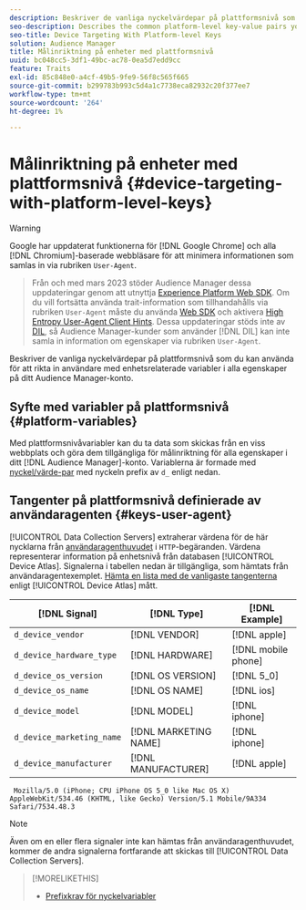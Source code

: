 ```yaml
---
description: Beskriver de vanliga nyckelvärdepar på plattformsnivå som du kan använda för att rikta in användare med enhetsrelaterade variabler i alla egenskaper på ditt Audience Manager-konto.
seo-description: Describes the common platform-level key-value pairs you can use to target users with device-related variables across all properties in your Audience Manager account.
seo-title: Device Targeting With Platform-level Keys
solution: Audience Manager
title: Målinriktning på enheter med plattformsnivå
uuid: bc048cc5-3df1-49bc-ac78-0ea5d7edd9cc
feature: Traits
exl-id: 85c848e0-a4cf-49b5-9fe9-56f8c565f665
source-git-commit: b299783b993c5d4a1c7738eca82932c20f377ee7
workflow-type: tm+mt
source-wordcount: '264'
ht-degree: 1%

---
```


# Målinriktning på enheter med plattformsnivå {#device-targeting-with-platform-level-keys}

>[!WARNING]
>
>Google har uppdaterat funktionerna för [!DNL Google Chrome] och alla [!DNL Chromium]-baserade webbläsare för att minimera informationen som samlas in via rubriken `User-Agent`.
>>Från och med mars 2023 stöder Audience Manager dessa uppdateringar genom att utnyttja [Experience Platform Web SDK](https://experienceleague.adobe.com/docs/experience-platform/edge/home.html?lang=en). Om du vill fortsätta använda trait-information som tillhandahålls via rubriken `User-Agent` måste du använda [Web SDK](https://experienceleague.adobe.com/docs/experience-platform/edge/home.html?lang=en) och aktivera [High Entropy User-Agent Client Hints](https://experienceleague.adobe.com/docs/experience-platform/edge/fundamentals/user-agent-client-hints.html?lang=en).
>>Dessa uppdateringar stöds inte av [DIL](../../../using/dil/dil-overview.md), så Audience Manager-kunder som använder [!DNL DIL] kan inte samla in information om egenskaper via rubriken `User-Agent`.

Beskriver de vanliga nyckelvärdepar på plattformsnivå som du kan använda för att rikta in användare med enhetsrelaterade variabler i alla egenskaper på ditt Audience Manager-konto.

## Syfte med variabler på plattformsnivå {#platform-variables}

<!-- c_tb_device_targeting.xml -->

Med plattformsnivåvariabler kan du ta data som skickas från en viss webbplats och göra dem tillgängliga för målinriktning för alla egenskaper i ditt [!DNL Audience Manager]-konto. Variablerna är formade med [nyckel/värde-par](../../reference/key-value-pairs-explained.md) med nyckeln prefix av `d_` enligt nedan.

## Tangenter på plattformsnivå definierade av användaragenten {#keys-user-agent}

[!UICONTROL Data Collection Servers] extraherar värdena för de här nycklarna från [användaragenthuvudet](https://www.w3.org/Protocols/rfc2616/rfc2616-sec14.html#sec14.43) i `HTTP`-begäranden. Värdena representerar information på enhetsnivå från databasen [!UICONTROL Device Atlas]. Signalerna i tabellen nedan är tillgängliga, som hämtats från användaragentexemplet. [Hämta en lista med de vanligaste tangenterna ](assets/device_keys.csv) enligt [!UICONTROL Device Atlas] mått.

| [!DNL Signal] | [!DNL Type] | [!DNL Example] |
|---|---|---|
| `d_device_vendor` | [!DNL VENDOR] | [!DNL apple] |
| `d_device_hardware_type` | [!DNL HARDWARE] | [!DNL mobile phone] |
| `d_device_os_version` | [!DNL OS VERSION] | [!DNL 5_0] |
| `d_device_os_name` | [!DNL OS NAME] | [!DNL ios] |
| `d_device_model` | [!DNL MODEL] | [!DNL iphone] |
| `d_device_marketing_name` | [!DNL MARKETING NAME] | [!DNL iphone] |
| `d_device_manufacturer` | [!DNL MANUFACTURER] | [!DNL apple] |

```
 Mozilla/5.0 (iPhone; CPU iPhone OS 5_0 like Mac OS X) AppleWebKit/534.46 (KHTML, like Gecko) Version/5.1 Mobile/9A334 Safari/7534.48.3
```

>[!NOTE]
>
>Även om en eller flera signaler inte kan hämtas från användaragenthuvudet, kommer de andra signalerna fortfarande att skickas till [!UICONTROL Data Collection Servers].

>[!MORELIKETHIS]
>
>* [Prefixkrav för nyckelvariabler](../../features/traits/trait-variable-prefixes.md)
